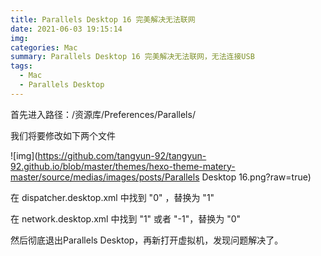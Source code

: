 ```yaml
---
title: Parallels Desktop 16 完美解决无法联网
date: 2021-06-03 19:15:14
img:
categories: Mac
summary: Parallels Desktop 16 完美解决无法联网，无法连接USB
tags: 
  - Mac
  - Parallels Desktop
---
```



首先进入路径：/资源库/Preferences/Parallels/

我们将要修改如下两个文件

<!-- ![img](/images/wiki/Parallels Desktop 16.png) -->
![img](https://github.com/tangyun-92/tangyun-92.github.io/blob/master/themes/hexo-theme-matery-master/source/medias/images/posts/Parallels Desktop 16.png?raw=true)

在 dispatcher.desktop.xml 中找到 "<Usb>0</Usb>" ，替换为 "<Usb>1</Usb>"

在 network.desktop.xml 中找到 "<UseKextless>1</UseKextless>"  或者 "<UseKextless>-1</UseKextless>"，替换为 "<UseKextless>0</UseKextless>"



然后彻底退出Parallels Desktop，再新打开虚拟机，发现问题解决了。

